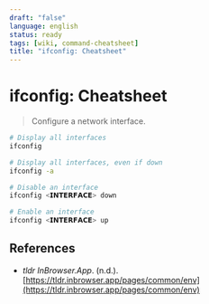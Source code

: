 ```yaml
---
draft: "false"
language: english
status: ready
tags: [wiki, command-cheatsheet]
title: "ifconfig: Cheatsheet"
---
```


# ifconfig: Cheatsheet

> Configure a network interface.

```bash
# Display all interfaces
ifconfig

# Display all interfaces, even if down
ifconfig -a

# Disable an interface
ifconfig <𝗜𝗡𝗧𝗘𝗥𝗙𝗔𝗖𝗘> down

# Enable an interface
ifconfig <𝗜𝗡𝗧𝗘𝗥𝗙𝗔𝗖𝗘> up
```

## References

- _tldr InBrowser.App_. (n.d.). [https://tldr.inbrowser.app/pages/common/env](https://tldr.inbrowser.app/pages/common/env)

